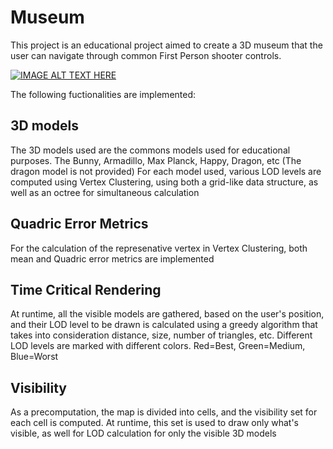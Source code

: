 # Museum
This project is an educational project aimed to create a 3D museum that the user can navigate through common First Person shooter controls. 

[![IMAGE ALT TEXT HERE](https://img.youtube.com/vi/ooUze3oEYdY/0.jpg)](https://www.youtube.com/watch?v=ooUze3oEYdY)

The following fuctionalities are implemented: 

## 3D models
The 3D models used are the commons models used for educational purposes. The Bunny, Armadillo, Max Planck, Happy, Dragon, etc (The dragon model is not provided)
For each model used, various LOD levels are computed using Vertex Clustering, using both a grid-like data structure, as well as an octree for simultaneous calculation

## Quadric Error Metrics
For the calculation of the represenative vertex in Vertex Clustering, both mean and Quadric error metrics are implemented

## Time Critical Rendering
At runtime, all the visible models are gathered, based on the user's position, and their LOD level to be drawn is calculated using a greedy algorithm that takes into consideration distance, size, number of triangles, etc. 
Different LOD levels are marked with different colors. Red=Best, Green=Medium, Blue=Worst

## Visibility
As a precomputation, the map is divided into cells, and the visibility set for each cell is computed. At runtime, this set is used to draw only what's visible, as well for LOD calculation for only the visible 3D models

